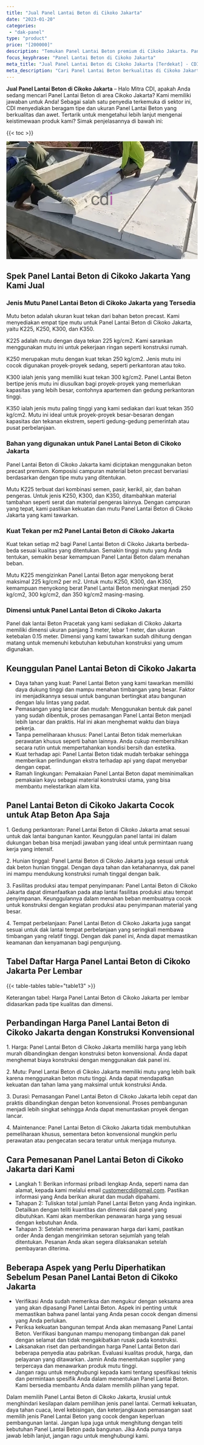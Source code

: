 ```yaml
---
title: "Jual Panel Lantai Beton di Cikoko Jakarta"
date: "2023-01-20"
categories:
 - "dak-panel"
type: "product"
price: "[200000]"
description: "Temukan Panel Lantai Beton premium di Cikoko Jakarta. Panel Lantai Beton dirancang untuk kebutuhan konstruksi modern dengan performa andalan. Konsultasi gratis."
focus_keyphrase: "Panel Lantai Beton di Cikoko Jakarta"
meta_title: "Jual Panel Lantai Beton di Cikoko Jakarta [Terdekat] - CDI"
meta_description: "Cari Panel Lantai Beton berkualitas di Cikoko Jakarta?. Tersedia Panel Lantai Beton premium untuk pembangunan. Harga terbaik hanya di sini."
---
```


**Jual Panel Lantai Beton di Cikoko Jakarta** – Halo Mitra CDI, apakah Anda sedang mencari Panel Lantai Beton di area Cikoko Jakarta? Kami memiliki jawaban untuk Anda! Sebagai salah satu penyedia terkemuka di sektor ini, CDI menyediakan beragam tipe dan ukuran Panel Lantai Beton yang berkualitas dan awet. Tertarik untuk mengetahui lebih lanjut mengenai keistimewaan produk kami? Simak penjelasannya di bawah ini:

{{< toc >}}

![Jual Panel Lantai Beton di Cikoko Jakarta](/images/dak-panel/dak-panel-02.jpg)

## Spek Panel Lantai Beton di Cikoko Jakarta Yang Kami Jual

### Jenis Mutu Panel Lantai Beton di Cikoko Jakarta yang Tersedia

Mutu beton adalah ukuran kuat tekan dari bahan beton precast. Kami menyediakan empat tipe mutu untuk Panel Lantai Beton di Cikoko Jakarta, yaitu K225, K250, K300, dan K350.

K225 adalah mutu dengan daya tekan 225 kg/cm2. Kami sarankan menggunakan mutu ini untuk pekerjaan ringan seperti konstruksi rumah.

K250 merupakan mutu dengan kuat tekan 250 kg/cm2. Jenis mutu ini cocok digunakan proyek-proyek sedang, seperti perkantoran atau toko.

K300 ialah jenis yang memiliki kuat tekan 300 kg/cm2. Panel Lantai Beton bertipe jenis mutu ini diusulkan bagi proyek-proyek yang memerlukan kapasitas yang lebih besar, contohnya apartemen dan gedung perkantoran tinggi.

K350 ialah jenis mutu paling tinggi yang kami sediakan dari kuat tekan 350 kg/cm2. Mutu ini ideal untuk proyek-proyek besar-besaran dengan kapasitas dan tekanan ekstrem, seperti gedung-gedung pemerintah atau pusat perbelanjaan.

### Bahan yang digunakan untuk Panel Lantai Beton di Cikoko Jakarta

Panel Lantai Beton di Cikoko Jakarta kami diciptakan menggunakan beton precast premium. Komposisi campuran material beton precast bervariasi berdasarkan dengan tipe mutu yang ditentukan.

Mutu K225 terbuat dari kombinasi semen, pasir, kerikil, air, dan bahan pengeras. Untuk jenis K250, K300, dan K350, ditambahkan material tambahan seperti serat dan material pengeras lainnya. Dengan campuran yang tepat, kami pastikan kekuatan dan mutu Panel Lantai Beton di Cikoko Jakarta yang kami tawarkan.

### Kuat Tekan per m2 Panel Lantai Beton di Cikoko Jakarta

Kuat tekan setiap m2 bagi Panel Lantai Beton di Cikoko Jakarta berbeda-beda sesuai kualitas yang ditentukan. Semakin tinggi mutu yang Anda tentukan, semakin besar kemampuan Panel Lantai Beton dalam menahan beban.

Mutu K225 mengizinkan Panel Lantai Beton agar menyokong berat maksimal 225 kg/cm2 per m2. Untuk mutu K250, K300, dan K350, kemampuan menyokong berat Panel Lantai Beton meningkat menjadi 250 kg/cm2, 300 kg/cm2, dan 350 kg/cm2 masing-masing.

### Dimensi untuk Panel Lantai Beton di Cikoko Jakarta

Panel dak lantai Beton Pracetak yang kami sediakan di Cikoko Jakarta memiliki dimensi ukuran panjang 3 meter, lebar 1 meter, dan ukuran ketebalan 0.15 meter. Dimensi yang kami tawarkan sudah dihitung dengan matang untuk memenuhi kebutuhan kebutuhan konstruksi yang umum digunakan.

## Keunggulan Panel Lantai Beton di Cikoko Jakarta

*   Daya tahan yang kuat: Panel Lantai Beton yang kami tawarkan memiliki daya dukung tinggi dan mampu menahan timbangan yang besar. Faktor ini menjadikannya sesuai untuk bangunan bertingkat atau bangunan dengan lalu lintas yang padat.
*   Pemasangan yang lancar dan mudah: Menggunakan bentuk dak panel yang sudah dibentuk, proses pemasangan Panel Lantai Beton menjadi lebih lancar dan praktis. Hal ini akan menghemat waktu dan biaya pekerja.
*   Tanpa pemeliharaan khusus: Panel Lantai Beton tidak memerlukan perawatan khusus seperti bahan lainnya. Anda cukup membersihkan secara rutin untuk mempertahankan kondisi bersih dan estetika.
*   Kuat terhadap api: Panel Lantai Beton tidak mudah terbakar sehingga memberikan perlindungan ekstra terhadap api yang dapat menyebar dengan cepat.
*   Ramah lingkungan: Pemakaian Panel Lantai Beton dapat meminimalkan pemakaian kayu sebagai material konstruksi utama, yang bisa membantu melestarikan alam kita.

## Panel Lantai Beton di Cikoko Jakarta Cocok untuk Atap Beton Apa Saja

1\.  Gedung perkantoran: Panel Lantai Beton di Cikoko Jakarta amat sesuai untuk dak lantai bangunan kantor. Keunggulan panel lantai ini dalam dukungan beban bisa menjadi jawaban yang ideal untuk permintaan ruang kerja yang intensif.

2\.  Hunian tinggal: Panel Lantai Beton di Cikoko Jakarta juga sesuai untuk dak beton hunian tinggal. Dengan daya tahan dan ketahanannya, dak panel ini mampu mendukung konstruksi rumah tinggal dengan baik.

3\.  Fasilitas produksi atau tempat penyimpanan: Panel Lantai Beton di Cikoko Jakarta dapat dimanfaatkan pada atap lantai fasilitas produksi atau tempat penyimpanan. Keunggulannya dalam menahan beban membuatnya cocok untuk konstruksi dengan kegiatan produksi atau penyimpanan material yang besar.

4\.  Tempat perbelanjaan: Panel Lantai Beton di Cikoko Jakarta juga sangat sesuai untuk dak lantai tempat perbelanjaan yang seringkali membawa timbangan yang relatif tinggi. Dengan dak panel ini, Anda dapat memastikan keamanan dan kenyamanan bagi pengunjung.

## Tabel Daftar Harga Panel Lantai Beton di Cikoko Jakarta Per Lembar

{{< table-tables table="table13" >}}

Keterangan tabel: Harga Panel Lantai Beton di Cikoko Jakarta per lembar didasarkan pada tipe kualitas dan dimensi.

## Perbandingan Harga Panel Lantai Beton di Cikoko Jakarta dengan Konstruksi Konvensional

1\.  Harga: Panel Lantai Beton di Cikoko Jakarta memiliki harga yang lebih murah dibandingkan dengan konstruksi beton konvensional. Anda dapat menghemat biaya konstruksi dengan menggunakan dak panel ini.

2\.  Mutu: Panel Lantai Beton di Cikoko Jakarta memiliki mutu yang lebih baik karena menggunakan beton mutu tinggi. Anda dapat mendapatkan kekuatan dan tahan lama yang maksimal untuk konstruksi Anda.

3\.  Durasi: Pemasangan Panel Lantai Beton di Cikoko Jakarta lebih cepat dan praktis dibandingkan dengan beton konvensional. Proses pembangunan menjadi lebih singkat sehingga Anda dapat menuntaskan proyek dengan lancar.

4\.  Maintenance: Panel Lantai Beton di Cikoko Jakarta tidak membutuhkan pemeliharaan khusus, sementara beton konvensional mungkin perlu perawatan atau pengecatan secara teratur untuk menjaga mutunya.

## Cara Pemesanan Panel Lantai Beton di Cikoko Jakarta dari Kami

*   Langkah 1: Berikan informasi pribadi lengkap Anda, seperti nama dan alamat, kepada kami melalui email customercdi@gmail.com. Pastikan informasi yang Anda berikan akurat dan mudah dipahami.
*   Tahapan 2: Tuliskan total jumlah Panel Lantai Beton yang Anda inginkan. Detailkan dengan teliti kuantitas dan dimensi dak panel yang dibutuhkan. Kami akan memberikan penawaran harga yang sesuai dengan kebutuhan Anda.
*   Tahapan 3: Setelah menerima penawaran harga dari kami, pastikan order Anda dengan mengirimkan setoran sejumlah yang telah ditentukan. Pesanan Anda akan segera dilaksanakan setelah pembayaran diterima.

## Beberapa Aspek yang Perlu Diperhatikan Sebelum Pesan Panel Lantai Beton di Cikoko Jakarta

*   Verifikasi Anda sudah memeriksa dan mengukur dengan seksama area yang akan dipasangi Panel Lantai Beton. Aspek ini penting untuk memastikan bahwa panel lantai yang Anda pesan cocok dengan dimensi yang Anda perlukan.
*   Periksa kekuatan bangunan tempat Anda akan memasang Panel Lantai Beton. Verifikasi bangunan mampu menopang timbangan dak panel dengan selamat dan tidak mengakibatkan rusak pada konstruksi.
*   Laksanakan riset dan perbandingan harga Panel Lantai Beton dari beberapa penyedia atau pabrikan. Evaluasi kualitas produk, harga, dan pelayanan yang ditawarkan. Jamin Anda menentukan supplier yang terpercaya dan menawarkan produk mutu tinggi.
*   Jangan ragu untuk menghubungi kepada kami tentang spesifikasi teknis dan permintaan spesifik Anda dalam menentukan Panel Lantai Beton. Kami bersedia membantu Anda dalam memilih pilihan yang tepat.

Dalam memilih Panel Lantai Beton di Cikoko Jakarta, krusial untuk menghindari kesilapan dalam pemilihan jenis panel lantai. Cermati kekuatan, daya tahan cuaca, level kebisingan, dan keterjangkauan pemasangan saat memilih jenis Panel Lantai Beton yang cocok dengan keperluan pembangunan lantai. Jangan lupa juga untuk menghitung dengan teliti kebutuhan Panel Lantai Beton pada bangunan. Jika Anda punya tanya jawab lebih lanjut, jangan ragu untuk menghubungi kami.